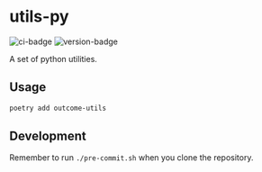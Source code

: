 # utils-py
![ci-badge](https://github.com/outcome-co/utils-py/workflows/Checks/badge.svg) ![version-badge](https://img.shields.io/badge/version-3.2.0-brightgreen)

A set of python utilities.

## Usage

```sh
poetry add outcome-utils
```

## Development

Remember to run `./pre-commit.sh` when you clone the repository.
